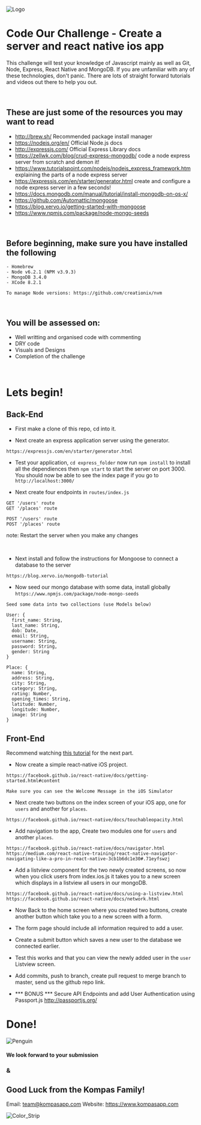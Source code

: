 ![Logo](./resources/Text_Logo_Grey.png)

# Code Our Challenge - Create a server and react native ios app

This challenge will test your knowledge of Javascript mainly as well as Git, Node, Express, React Native and MongoDB. If you are unfamiliar with any of these technologies, don't panic. There are lots of straight forward tutorials and videos out there to help you out.

<br>

## These are just some of the resources you may want to read

- http://brew.sh/ Recommended package install manager
- https://nodejs.org/en/ Official Node.js docs
- http://expressjs.com/ Official Express Library docs
- https://zellwk.com/blog/crud-express-mongodb/ code a node express server from scratch and demon it!
- https://www.tutorialspoint.com/nodejs/nodejs_express_framework.htm explaining the parts of a node express server
- https://expressjs.com/en/starter/generator.html create and configure a node express server in a few seconds!
- https://docs.mongodb.com/manual/tutorial/install-mongodb-on-os-x/
- https://github.com/Automattic/mongoose
- https://blog.xervo.io/getting-started-with-mongoose
- https://www.npmjs.com/package/node-mongo-seeds

<br>

## Before beginning, make sure you have installed the following
```
- Homebrew
- Node v6.2.1 (NPM v3.9.3)
- MongoDB 3.4.0
- XCode 8.2.1

To manage Node versions: https://github.com/creationix/nvm
```

<br>

## You will be assessed on: 
- Well writting and organised code with commenting
- DRY code
- Visuals and Designs
- Completion of the challenge

<br>

# Lets begin!

## Back-End

- First make a clone of this repo, cd into it.

- Next create an express application server using the generator. 
```
https://expressjs.com/en/starter/generator.html
```

- Test your application, `cd express_folder` now run `npm install` to install all the dependiences then `npm start` to start the server on port 3000.
You should now be able to see the index page if you go to `http://localhost:3000/`

- Next create four endpoints in `routes/index.js`
```
GET '/users' route
GET '/places' route

POST '/users' route
POST '/places' route
```

note: Restart the server when you make any changes

<br>

- Next install and follow the instructions for Mongoose to connect a database to the server
```
https://blog.xervo.io/mongodb-tutorial
```

- Now seed our mongo database with some data, install globally `https://www.npmjs.com/package/node-mongo-seeds`

```
Seed some data into two collections (use Models below)

User: {
  first_name: String,
  last_name: String,
  dob: Date,
  email: String,
  username: String,
  password: String,
  gender: String
}

Place: {
  name: String,
  address: String,
  city: String,
  category: String,
  rating: Number,
  opening_times: String,
  latitude: Number,
  longitude: Number,
  image: String
}

```

## Front-End
Recommend watching [this tutorial](https://www.youtube.com/watch?v=r5OPRhelEIU) for the next part.

- Now create a simple react-native iOS project.
```
https://facebook.github.io/react-native/docs/getting-started.html#content

Make sure you can see the Welcome Message in the iOS Simulator
```

- Next create two buttons on the index screen of your iOS app, one for `users` and another for `places`.
```
https://facebook.github.io/react-native/docs/touchableopacity.html
```

- Add navigation to the app, Create two modules one for `users` and another `places`.

```
https://facebook.github.io/react-native/docs/navigator.html 
https://medium.com/react-native-training/react-native-navigator-navigating-like-a-pro-in-react-native-3cb1b6dc1e30#.71eyfswzj 
```

- Add a listview component for the two newly created screens, so now when you click users from index.ios.js it takes you to a new screen which displays in a listview all users in our mongoDB.
```
https://facebook.github.io/react-native/docs/using-a-listview.html 
https://facebook.github.io/react-native/docs/network.html
```

- Now Back to the home screen where you created two buttons, create another button which take you to a new screen with a form.

- The form page should include all information required to add a user.

- Create a submit button which saves a new user to the database we connected earlier.

- Test this works and that you can view the newly added user in the `user` Listview screen.

- Add commits, push to branch, create pull request to merge branch to master, send us the github repo link.

- *** BONUS *** Secure API Endpoints and add User Authentication using Passport.js
http://passportjs.org/

# Done!

![Penguin](./resources/penguin.jpg)

#### We look forward to your submission 
### & 
## Good Luck from the Kompas Family!

Email: team@kompasapp.com
Website: https://www.kompasapp.com

![Color_Strip](./resources/ColourStrip.jpg)